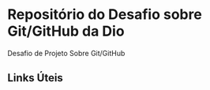 # Repositório do Desafio sobre Git/GitHub da Dio
Desafio de Projeto Sobre Git/GitHub

## Links Úteis
